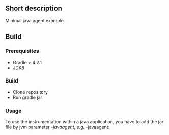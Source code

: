 ## Short description
Minimal java agent example.

## Build
### Prerequisites 
* Gradle > 4.2.1
* JDK8

### Build
* Clone repository
* Run gradle jar

### Usage
To use the instrumentation within a java application, you have to add the jar file by jvm parameter *-javaagent*, e.g.
-javaagent:<fullPathToExampleAgentJarFile>

